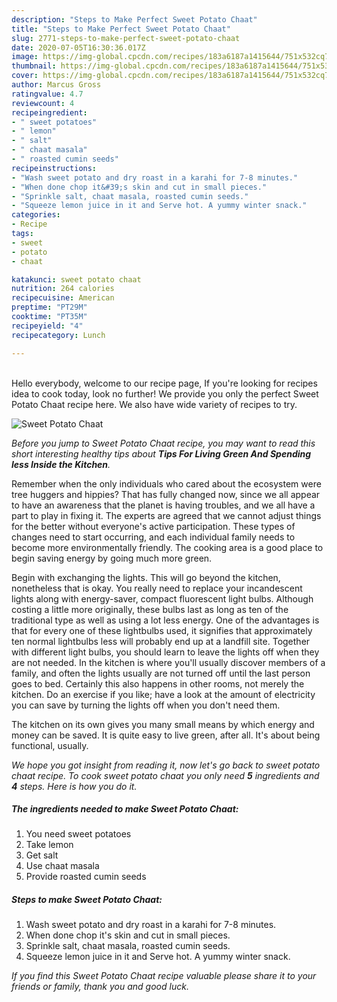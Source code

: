 ```yaml
---
description: "Steps to Make Perfect Sweet Potato Chaat"
title: "Steps to Make Perfect Sweet Potato Chaat"
slug: 2771-steps-to-make-perfect-sweet-potato-chaat
date: 2020-07-05T16:30:36.017Z
image: https://img-global.cpcdn.com/recipes/183a6187a1415644/751x532cq70/sweet-potato-chaat-recipe-main-photo.jpg
thumbnail: https://img-global.cpcdn.com/recipes/183a6187a1415644/751x532cq70/sweet-potato-chaat-recipe-main-photo.jpg
cover: https://img-global.cpcdn.com/recipes/183a6187a1415644/751x532cq70/sweet-potato-chaat-recipe-main-photo.jpg
author: Marcus Gross
ratingvalue: 4.7
reviewcount: 4
recipeingredient:
- " sweet potatoes"
- " lemon"
- " salt"
- " chaat masala"
- " roasted cumin seeds"
recipeinstructions:
- "Wash sweet potato and dry roast in a karahi for 7-8 minutes."
- "When done chop it&#39;s skin and cut in small pieces."
- "Sprinkle salt, chaat masala, roasted cumin seeds."
- "Squeeze lemon juice in it and Serve hot. A yummy winter snack."
categories:
- Recipe
tags:
- sweet
- potato
- chaat

katakunci: sweet potato chaat 
nutrition: 264 calories
recipecuisine: American
preptime: "PT29M"
cooktime: "PT35M"
recipeyield: "4"
recipecategory: Lunch

---
```

<br>
Hello everybody, welcome to our recipe page, If you're looking for recipes idea to cook today, look no further! We provide you only the perfect Sweet Potato Chaat recipe here. We also have wide variety of recipes to try.
<br>


![Sweet Potato Chaat](https://img-global.cpcdn.com/recipes/183a6187a1415644/751x532cq70/sweet-potato-chaat-recipe-main-photo.jpg)

<i>Before you jump to Sweet Potato Chaat recipe, you may want to read this short interesting healthy tips about 
<strong>Tips For Living Green And Spending less Inside the Kitchen</strong>.</i>
</br>

Remember when the only individuals who cared about the ecosystem were tree huggers and hippies? That has fully changed now, since we all appear to have an awareness that the planet is having troubles, and we all have a part to play in fixing it. The experts are agreed that we cannot adjust things for the better without everyone's active participation. These types of changes need to start occurring, and each individual family needs to become more environmentally friendly. The cooking area is a good place to begin saving energy by going much more green.

Begin with exchanging the lights. This will go beyond the kitchen, nonetheless that is okay. You really need to replace your incandescent lights along with energy-saver, compact fluorescent light bulbs. Although costing a little more originally, these bulbs last as long as ten of the traditional type as well as using a lot less energy. One of the advantages is that for every one of these lightbulbs used, it signifies that approximately ten normal lightbulbs less will probably end up at a landfill site. Together with different light bulbs, you should learn to leave the lights off when they are not needed. In the kitchen is where you'll usually discover members of a family, and often the lights usually are not turned off until the last person goes to bed. Certainly this also happens in other rooms, not merely the kitchen. Do an exercise if you like; have a look at the amount of electricity you can save by turning the lights off when you don't need them.

The kitchen on its own gives you many small means by which energy and money can be saved. It is quite easy to live green, after all. It's about being functional, usually.


<i>We hope you got insight from reading it, now let's go back to sweet potato chaat recipe. To cook sweet potato chaat you only need <strong>5</strong> ingredients and <strong>4</strong> steps. Here is how you do it.
</i>

##### The ingredients needed to make Sweet Potato Chaat:

1. You need  sweet potatoes
1. Take  lemon
1. Get  salt
1. Use  chaat masala
1. Provide  roasted cumin seeds


##### Steps to make Sweet Potato Chaat:

1. Wash sweet potato and dry roast in a karahi for 7-8 minutes.
1. When done chop it&#39;s skin and cut in small pieces.
1. Sprinkle salt, chaat masala, roasted cumin seeds.
1. Squeeze lemon juice in it and Serve hot. A yummy winter snack.


<i>If you find this Sweet Potato Chaat recipe valuable please share it to your friends or family, thank you and good luck.</i>
